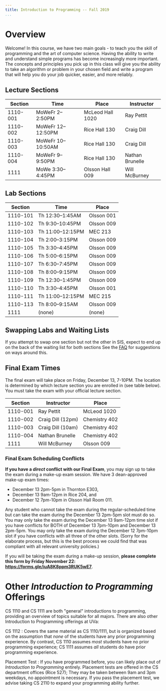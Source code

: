 ```yaml
---
title: Introduction to Programming -- Fall 2019
...
```


# Overview

Welcome! In this course, we have two main goals - to teach you the skill of programming and the art of computer science. Having the ability to write and understand simple programs has become increasingly more important. The concepts and principles you pick up in this class will give you the ability to take an algorithm or problem in your chosen field and write a program that will help you do your job quicker, easier, and more reliably.

## Lecture Sections

Section |Time             |Place                 |Instructor
--------|-----------------|----------------------|-----------------------
1110-001|MoWeFr 2–2:50PM  |McLeod Hall 1020      |Ray Pettit
1110-002|MoWeFr 12–12:50PM|Rice Hall 130         |Craig Dill
1110-003|MoWeFr 10–10:50AM|Rice Hall 130         |Craig Dill
1110-004|MoWeFr 9–9:50PM  |Rice Hall 130	     |Nathan Brunelle
1111    |MoWe 3:30–4:45PM |Olsson Hall 009       |Will McBurney


## Lab Sections

|Section |Time            |Place       |
|--------|----------------|------------|
|1110-101|Th 12:30–1:45AM |Olsson 001  |
|1110-102|Th 9:30–10:45PM |Olsson 009  |
|1110-103|Th 11:00–12:15PM|MEC 213     |
|1110-104|Th 2:00–3:15PM  |Olsson 009  |
|1110-105|Th 3:30–4:45PM  |Olsson 009  |
|1110-106|Th 5:00–6:15PM  |Olsson 009  |
|1110-107|Th 6:30–7:45PM  |Olsson 009  |
|1110-108|Th 8:00–9:15PM  |Olsson 009  |
|1110-109|Th 12:30–1:45PM |Olsson 009  |
|1110-110|Th 3:30–4:45PM  |Olsson 001  |
|1110-111|Th 11:00–12:15PM|MEC 215     |
|1110-113|Th 8:00–9:15AM  |Olsson 009  |
|1111    |(none)          |(none)      |

## Swapping Labs and Waiting Lists

If you attempt to swap one section but not the other in SIS, expect to end up on the back of the waiting list for both sections
See the [FAQ](faq.html) for suggestions on ways around this.


## Final Exam Times

The final exam will take place on Friday, December 13, 7-10PM. The location is determined by which lecture section you are enrolled in (see table below). You must take the exam with your official lecture section.

Section |Instructor            |Place
--------|----------------------|-----------------------
1110-001|Ray Pettit            |McLeod 1020
1110-002|Craig Dill (12pm)     |Chemistry 402
1110-003|Craig Dill (10am)     |Chemistry 402
1110-004|Nathan Brunelle       |Chemistry 402
1111    |Will McBurney         |Olsson 009

### Final Exam Scheduling Conflicts

**If you have a *direct* conflict with our Final Exam**, you may sign up to take the exam during a make-up exam session. We have 3 dean-approved make-up exam times: 

- December 13 2pm-5pm in Thornton E303, 
- December 13 9am-12pm in Rice 204, and 
- December 12 7pm-10pm in Olsson Hall Room 011. 

Any student who cannot take the exam during the regular-scheduled time but can take the exam during the December 13 2pm-5pm slot must do so. You may only take the exam during the December 13 9am-12pm time slot if you have conflicts for BOTH of December 13 7pm-10pm and December 13 2pm-5pm. You may only take the exam during the December 12 7pm-10pm slot if you have conflicts with all three of the other slots. (Sorry for the elaborate process, but this is the best process we could find that was compliant with all relevant university policies.)

If you will be taking the exam during a make-up session, **please complete this form by Friday November 22: <https://forms.gle/iuA8K8ppm3RUK5wE7>**.


# Other *Introduction to Programming* Offerings

<!-- reorganize -->

CS 1110 and CS 1111 are both "general" introductions to programming, providing an overview of topics suitable for all majors.
There are also other Introduction to Programming offerings at UVa:

CS 1112
:   Covers the same material as CS 1110/1111,
    but is organized based on the assumption that *none* of the students have any prior programming experience.
    By contrast, CS 1110 assumes *most* students have no prior programming experience;
    CS 1111 assumes *all* students do have prior programming experience.

Placement Test
:   If you have programmed before, you can likely place out of *Introduction to Programming* entirely.
    Placement tests are offered in the CS department offices (Rice 527); They may be taken between 9am and 3pm weekdays, no appointment is necessary.
    If you pass the placement test, we advise taking CS 2110 to expand your programming ability further.

<!--
Three other courses (CS 1120 and two different flavors of CS 1113) present a more mathematical-, scientific-, or engineering-focussed introduction to computing, but are not being offered this semester.
-->
